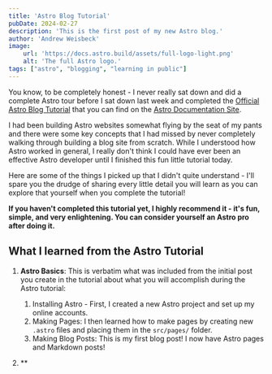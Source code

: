 ```yaml
---
title: 'Astro Blog Tutorial'
pubDate: 2024-02-27
description: 'This is the first post of my new Astro blog.'
author: 'Andrew Weisbeck'
image:
    url: 'https://docs.astro.build/assets/full-logo-light.png'
    alt: 'The full Astro logo.'
tags: ["astro", "blogging", "learning in public"]
---
```


You know, to be completely honest - I never really sat down and did a complete Astro tour before I sat down last week and completed the [Official Astro Blog Tutorial](https://docs.astro.build/en/tutorial/0-introduction/) that you can find on the [Astro Documentation Site](https://docs.astro.build/).

I had been building Astro websites somewhat flying by the seat of my pants and there were some key concepts that I had missed by never completely walking through building a blog site from scratch. While I understood how Astro worked in general, I really don't think I could have ever been an effective Astro developer until I finished this fun little tutorial today.

Here are some of the things I picked up that I didn't quite understand - I'll spare you the drudge of sharing every little detail you will learn as you can explore that yourself when you complete the tutorial!

**If you haven't completed this tutorial yet, I highly recommend it - it's fun, simple, and very enlightening. You can consider yourself an Astro pro after doing it.**

## What I learned from the Astro Tutorial

1. **Astro Basics**: This is verbatim what was included from the initial post you create in the tutorial about what you will accomplish during the Astro tutorial:

    1. Installing Astro - First, I created a new Astro project and set up my online accounts.
    2. Making Pages: I then learned how to make pages by creating new `.astro` files and placing them in the `src/pages/` folder.
    3. Making Blog Posts: This is my first blog post! I now have Astro pages and Markdown posts!

2. **
